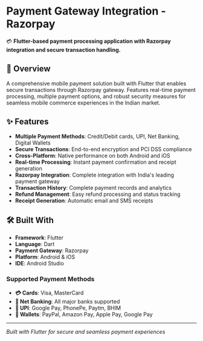# Payment Gateway Integration - Razorpay

💳 **Flutter-based payment processing application with Razorpay integration and secure transaction handling.**

## 🌟 Overview

A comprehensive mobile payment solution built with Flutter that enables secure transactions through Razorpay gateway. Features real-time payment processing, multiple payment options, and robust security measures for seamless mobile commerce experiences in the Indian market.

## ✨ Features

- **Multiple Payment Methods**: Credit/Debit cards, UPI, Net Banking, Digital Wallets
- **Secure Transactions**: End-to-end encryption and PCI DSS compliance
- **Cross-Platform**: Native performance on both Android and iOS
- **Real-time Processing**: Instant payment confirmation and receipt generation
- **Razorpay Integration**: Complete integration with India's leading payment gateway
- **Transaction History**: Complete payment records and analytics
- **Refund Management**: Easy refund processing and status tracking
- **Receipt Generation**: Automatic email and SMS receipts

## 🛠️ Built With

- **Framework**: Flutter
- **Language**: Dart
- **Payment Gateway**: Razorpay
- **Platform**: Android & iOS
- **IDE**: Android Studio

### Supported Payment Methods

- **💳 Cards**: Visa, MasterCard
- **🏦 Net Banking**: All major banks supported
- **📱 UPI**: Google Pay, PhonePe, Paytm, BHIM
- **👛 Wallets**: PayPal, Amazon Pay, Apple Pay, Google Pay

---

*Built with Flutter for secure and seamless payment experiences* 
